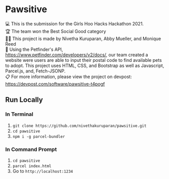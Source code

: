 # Pawsitive

💻 This is the submission for the Girls Hoo Hacks Hackathon 2021. <br />
🏆 The team won the Best Social Good category <br />
👩‍💻 This project is made by Nivetha Kuruparan, Abby Mueller, and Monique Reed <br />
📄 Using the Petfinder's API, https://www.petfinder.com/developers/v2/docs/, our team created a website were users are able to input their
   postal code to find available pets to adopt. This project uses HTML, CSS, and Bootstrap as well as Javascript, Parcel.js, and, Fetch-JSONP. <br/>
📋 For more information, please view the project on devpost: https://devpost.com/software/pawsitive-t4pogf <br />

## Run Locally

### In Terminal
1. `git clone https://github.com/nivethakuruparan/pawsitive.git`
2. `cd pawsitive`
3. `npm i -g parcel-bundler`

### In Command Prompt
1. `cd pawsitive`
2. `parcel index.html`
3. Go to `http://localhost:1234`
